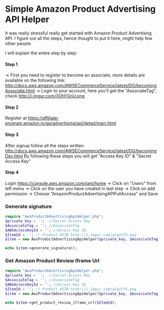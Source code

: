 # Simple Amazon Product Advertising API Helper
It was really stressful really get started with Amazon Product Advertising API. I figure out all the steps, hence thought to put it here, might help few other people.

I will explain the entire step by step:
#### Step 1
-> First you need to register to become an associate, more details are available on the following link:
http://docs.aws.amazon.com/AWSECommerceService/latest/DG/becomingAssociate.html
-> Login to your account, here you'll get the "AssociateTag", check http://i.imgur.com/3OhFGnU.png

#### Step 2
Register at https://affiliate-program.amazon.in/gp/advertising/api/detail/main.html
#### Step 3
After signup follow all the steps written http://docs.aws.amazon.com/AWSECommerceService/latest/DG/becomingDev.html
By following these steps you will get "Access Key ID" & "Secret Access Key"
#### Step 4
Login https://console.aws.amazon.com/iam/home 
-> Click on "Users" from left menu 
-> Click on the user you have created in last step 
-> Click on add permission 
-> Choose "AmazonProductAdvertisingAPIFullAccess" and Save

### Generate signature
```php
require "AwsProductAdvertisingApiHelper.php";
$private_key = '';  //Secret Access Key
$AssociateTag = ''; //AssociateTag
$AWSAccessKeyId = ''; //Access Key ID
$ItemId = ''; // Product ASIN http://i.imgur.com/aCgutfX.png
$item = new AwsProductAdvertisingApiHelper($private_key, $AssociateTag, $AWSAccessKeyId, $ItemId);

echo $item->generate_signature();
```

### Get Amazon Product Review Iframe Url
```php
require "AwsProductAdvertisingApiHelper.php";
$private_key = '';  //Secret Access Key
$AssociateTag = ''; //AssociateTag
$AWSAccessKeyId = ''; //Access Key ID
$ItemId = ''; // Product ASIN http://i.imgur.com/aCgutfX.png
$item = new AwsProductAdvertisingApiHelper($private_key, $AssociateTag, $AWSAccessKeyId, $ItemId);

echo $item->get_product_review_iframe_url($ItemId);
```